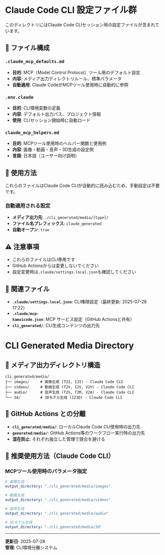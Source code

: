 # Claude Code CLI 設定ファイル群

このディレクトリにはClaude Code CLIセッション用の設定ファイルが含まれています。

## 📁 ファイル構成

### `.claude_mcp_defaults.md`
- **目的**: MCP（Model Control Protocol）ツール用のデフォルト設定
- **内容**: メディア出力ディレクトリルール、標準パラメータ
- **自動適用**: Claude CodeがMCPツール使用時に自動的に参照

### `.env.claude` 
- **目的**: CLI環境変数の定義
- **内容**: デフォルト出力パス、プロジェクト情報
- **使用**: CLIセッション開始時に自動ロード

### `claude_mcp_helpers.md`
- **目的**: MCPツール使用時のヘルパー関数と使用例
- **内容**: 画像・動画・音声・3D生成の設定例
- **言語**: 日本語（ユーザー向け説明）

## 🔧 使用方法

これらのファイルはClaude Code CLIが自動的に読み込むため、手動設定は不要です。

### 自動適用される設定
- **メディア出力先**: `./cli_generated/media/[type]/`
- **ファイル名プレフィックス**: `claude_generated`
- **自動オープン**: `true`

## ⚠️ 注意事項

- これらのファイルはCLI専用です
- GitHub Actionsからは変更しないでください
- 設定変更時は`.claude/settings.local.json`も確認してください

## 🔗 関連ファイル

- **`.claude/settings.local.json`**: CLI権限設定（最終更新: 2025-07-28 17:22）
- **`.claude/mcp-kamuicode.json`**: MCP サービス設定（GitHub Actionsと共有）
- **`cli_generated/`**: CLI生成コンテンツの出力先

# CLI Generated Media Directory

## 📁 メディア出力ディレクトリ構造

```
cli_generated/media/
├── images/     # 画像生成 (T2I, I2I) - Claude Code CLI
├── videos/     # 動画生成 (T2V, I2V, V2V) - Claude Code CLI  
├── audio/      # 音声生成 (T2S, T2M, V2A) - Claude Code CLI
└── 3d/         # 3Dモデル生成 (I23D) - Claude Code CLI
```

## 🎯 GitHub Actions との分離

- **`cli_generated/media/`**: ローカルClaude Code CLI使用時の出力先
- **`generated/media/`**: GitHub Actions等のワークフロー実行時の出力先
- **混在防止**: それぞれ独立した管理で競合を避ける

## 📝 推奨使用方法（Claude Code CLI）

### MCPツール使用時のパラメータ指定
```yaml
# 画像生成
output_directory: "./cli_generated/media/images"

# 動画生成  
output_directory: "./cli_generated/media/videos"

# 音声生成
output_directory: "./cli_generated/media/audio"

# 3Dモデル生成
output_directory: "./cli_generated/media/3d"
```

---
**更新日**: 2025-07-28  
**管理**: CLI環境分離システム